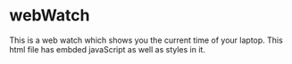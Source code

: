 # webWatch
This is a web watch which shows you the current time of your laptop. This html file has embded javaScript as well as styles in it.
